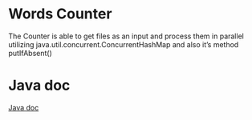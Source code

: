 # Words Counter

The Counter is able to get files as an input and process them in parallel utilizing
java.util.concurrent.ConcurrentHashMap and also it’s method putIfAbsent()
  
  
# Java doc
[Java doc](https://denisvoloshin.github.io/words-counter)